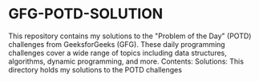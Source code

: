 # GFG-POTD-SOLUTION
This repository contains my solutions to the "Problem of the Day" (POTD) challenges from GeeksforGeeks (GFG). These daily programming challenges cover a wide range of topics including data structures, algorithms, dynamic programming, and more.  Contents:  Solutions: This directory holds my solutions to the POTD challenges
